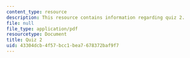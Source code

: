 ```yaml
---
content_type: resource
description: This resource contains information regarding quiz 2.
file: null
file_type: application/pdf
resourcetype: Document
title: Quiz 2
uid: 43304dcb-4f57-bcc1-bea7-678372baf9f7
---
```

